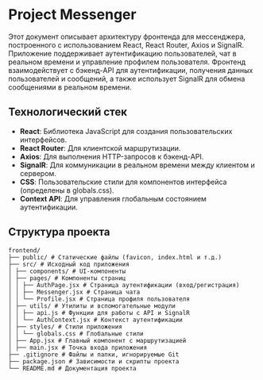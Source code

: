 # Project Messenger

Этот документ описывает архитектуру фронтенда для мессенджера, построенного с использованием React, React Router, Axios и SignalR. Приложение поддерживает аутентификацию пользователей, чат в реальном времени и управление профилем пользователя. Фронтенд взаимодействует с бэкенд-API для аутентификации, получения данных пользователей и сообщений, а также использует SignalR для обмена сообщениями в реальном времени.

## Технологический стек

- **React**: Библиотека JavaScript для создания пользовательских интерфейсов.
- **React Router**: Для клиентской маршрутизации.
- **Axios**: Для выполнения HTTP-запросов к бэкенд-API.
- **SignalR**: Для коммуникации в реальном времени между клиентом и сервером.
- **CSS**: Пользовательские стили для компонентов интерфейса (определены в globals.css).
- **Context API**: Для управления глобальным состоянием аутентификации.

## Структура проекта

```
frontend/
├── public/ # Статические файлы (favicon, index.html и т.д.)
├── src/ # Исходный код приложения
│ ├── components/ # UI-компоненты
│ ├── pages/ # Компоненты страниц
│ │ ├── AuthPage.jsx # Страница аутентификации (вход/регистрация)
│ │ ├── Messenger.jsx # Страница чата
│ │ └── Profile.jsx # Страница профиля пользователя
│ ├── utils/ # Утилиты и вспомогательные модули
│ │ ├── api.js # Функции для работы с API и SignalR
│ │ └── AuthContext.jsx # Контекст аутентификации
│ ├── styles/ # Стили приложения
│ │ └── globals.css # Глобальные стили
│ ├── App.jsx # Главный компонент с маршрутизацией
│ ├── main.jsx # Точка входа приложения
├── .gitignore # Файлы и папки, игнорируемые Git
├── package.json # Зависимости и скрипты проекта
└── README.md # Документация проекта
```
